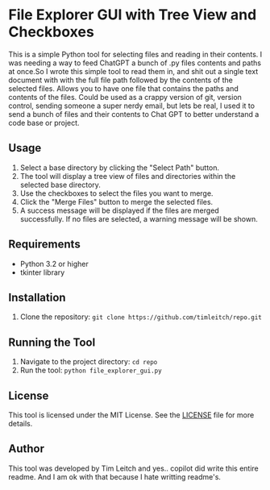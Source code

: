 # File Explorer GUI with Tree View and Checkboxes

This is a simple Python tool for selecting files and reading in their contents. I was needing a way to feed ChatGPT a bunch of .py files contents and paths at once.So I wrote this simple tool to read them in, and shit out a single text document with with the full file path followed by the contents of the selected files. Allows you to have one file that contains the paths and contents of the files. Could be used as a crappy version of git, version control, sending someone a super nerdy email, but lets be real, I used it to send a bunch of files and their contents to Chat GPT to better understand a code base or project. 

## Usage

1. Select a base directory by clicking the "Select Path" button.
2. The tool will display a tree view of files and directories within the selected base directory.
3. Use the checkboxes to select the files you want to merge.
4. Click the "Merge Files" button to merge the selected files.
5. A success message will be displayed if the files are merged successfully. If no files are selected, a warning message will be shown.

## Requirements

- Python 3.2 or higher
- tkinter library

## Installation

1. Clone the repository: `git clone https://github.com/timleitch/repo.git`

## Running the Tool

1. Navigate to the project directory: `cd repo`
2. Run the tool: `python file_explorer_gui.py`

## License

This tool is licensed under the MIT License. See the [LICENSE](LICENSE) file for more details.

## Author

This tool was developed by Tim Leitch and yes.. copilot did write this entire readme. And I am ok with that because I hate writting readme's.